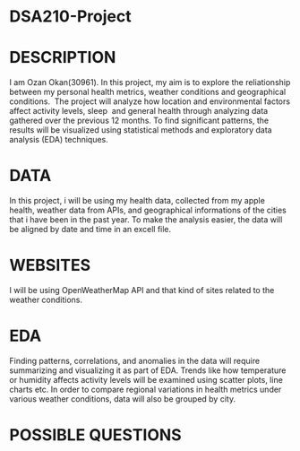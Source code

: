# DSA210-Project

# DESCRIPTION 
I am Ozan Okan(30961). In this project, my aim is to explore the reliationship between my personal health metrics, weather conditions and geographical conditions.  The project will analyze how location and environmental factors affect activity levels, sleep  and general health through analyzing data gathered over the previous 12 months. To find significant patterns, the results will be visualized using statistical methods and exploratory data analysis (EDA) techniques.

# DATA
In this project, i will be using my health data, collected from my apple health, weather data from APIs, and geographical informations of the cities that i have been in the past year. To make the analysis easier, the data will be aligned by date and time in an excell file.

# WEBSITES
I will be using OpenWeatherMap API and that kind of sites related to the weather conditions.

# EDA 
Finding patterns, correlations, and anomalies in the data will require summarizing and visualizing it as part of EDA. Trends like how temperature or humidity affects activity levels will be examined using scatter plots, line charts etc. In order to compare regional variations in health metrics under various weather conditions, data will also be grouped by city.

# POSSIBLE QUESTIONS
